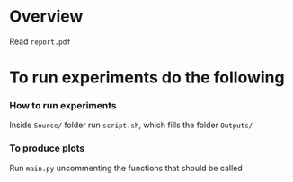 # Overview
Read ```report.pdf```

# To run experiments do the following

### How to run experiments

Inside ```Source/``` folder run ```script.sh```, which fills the folder ```Outputs/```

### To produce plots

Run ```main.py``` uncommenting the functions that should be called
  
